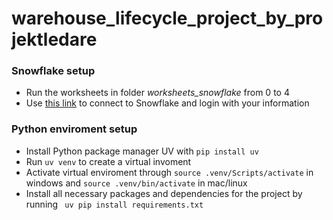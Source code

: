 # warehouse_lifecycle_project_by_projektledare

### Snowflake setup
* Run the worksheets in folder *worksheets_snowflake* from 0 to 4
* Use [this link](https://vf10460.west-europe.azure.snowflakecomputing.com/) to connect to Snowflake and login with your information

### Python enviroment setup
* Install Python package manager UV with ```pip install uv```
* Run ```uv venv``` to create a virtual invoment
* Activate virtual enviroment through ``` source .venv/Scripts/activate ``` in windows and ``` source .venv/bin/activate ``` in mac/linux
* Install all necessary packages and dependencies for the project by running
``` uv pip install requirements.txt```

